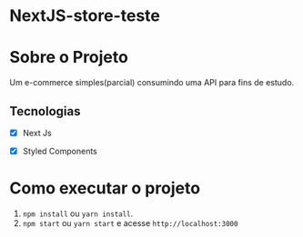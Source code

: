 # NextJS-store-teste

# Sobre o Projeto

Um e-commerce simples(parcial) consumindo uma API  para fins de estudo.

## Tecnologias

- [x] Next Js
- [x] Styled Components

    
# Como executar o projeto

1. `npm install` ou `yarn install`.
2. `npm start` ou `yarn start` e acesse `http://localhost:3000`
   

